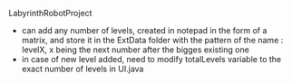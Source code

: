 LabyrinthRobotProject
  - can add any number of levels, created in notepad in the form of a matrix, and store it in the ExtData folder with the pattern of the name : levelX, x being the next number after the bigges existing one
  - in case of new level added, need to modify totalLevels variable to the exact number of levels in UI.java
